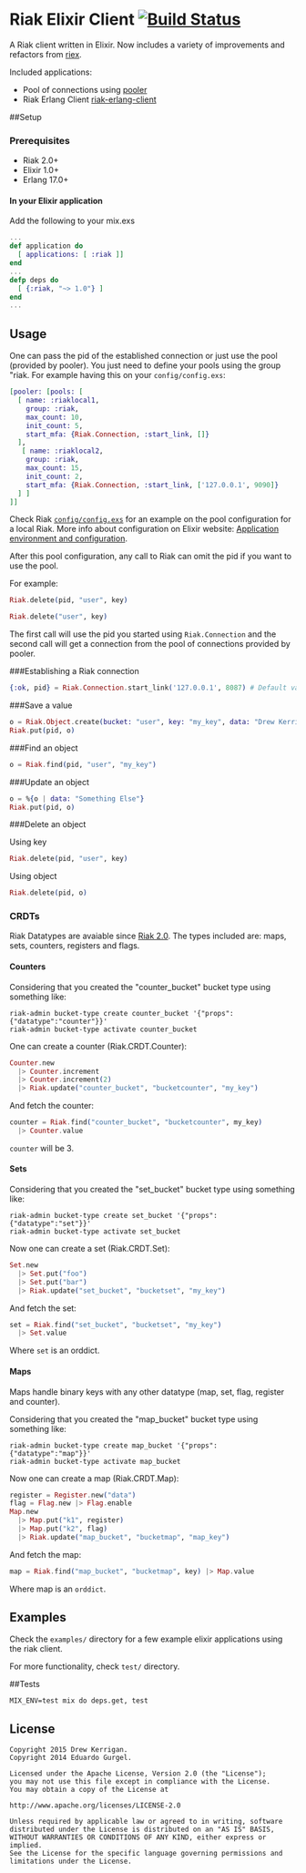 # Riak Elixir Client [![Build Status](https://travis-ci.org/drewkerrigan/riak-elixir-client.svg?branch=master)](https://travis-ci.org/drewkerrigan/riak-elixir-client)

A Riak client written in Elixir. Now includes a variety of improvements and refactors from [riex](https://github.com/edgurgel/riex).

Included applications:

* Pool of connections using [pooler](http://github.com/seth/pooler)
* Riak Erlang Client [riak-erlang-client](http://github.com/basho/riak-erlang-client)

##Setup

### Prerequisites

* Riak 2.0+
* Elixir 1.0+
* Erlang 17.0+

#### In your Elixir application

Add the following to your mix.exs

```elixir
...
def application do
  [ applications: [ :riak ]]
end
...
defp deps do
  [ {:riak, "~> 1.0"} ]
end
...
```

## Usage

One can pass the pid of the established connection or just use the pool (provided by pooler). You just need to define your pools using the group "riak. For example having this on your `config/config.exs`:

```elixir
[pooler: [pools: [
  [ name: :riaklocal1,
    group: :riak,
    max_count: 10,
    init_count: 5,
    start_mfa: {Riak.Connection, :start_link, []}
  ],
   [ name: :riaklocal2,
    group: :riak,
    max_count: 15,
    init_count: 2,
    start_mfa: {Riak.Connection, :start_link, ['127.0.0.1', 9090]}
  ] ]
]]

```

Check Riak [`config/config.exs`](https://github.com/drewkerrigan/riak-elixir-client/blob/master/config/config.exs) for an example on the pool configuration for a local Riak. More info about configuration on Elixir website: [Application environment and configuration](http://elixir-lang.org/getting_started/mix_otp/10.html#toc_6).

After this pool configuration, any call to Riak can omit the pid if you want to use the pool.

For example:

```elixir
Riak.delete(pid, "user", key)

Riak.delete("user", key)
```

The first call will use the pid you started using `Riak.Connection` and the second call will get a connection from the pool of connections provided by pooler.

###Establishing a Riak connection

```elixir
{:ok, pid} = Riak.Connection.start_link('127.0.0.1', 8087) # Default values
```

###Save a value

```elixir
o = Riak.Object.create(bucket: "user", key: "my_key", data: "Drew Kerrigan")
Riak.put(pid, o)
```

###Find an object

```elixir
o = Riak.find(pid, "user", "my_key")
```

###Update an object

```elixir
o = %{o | data: "Something Else"}
Riak.put(pid, o)
```

###Delete an object

Using key

```elixir
Riak.delete(pid, "user", key)
```

Using object

```elixir
Riak.delete(pid, o)
```

### CRDTs

Riak Datatypes are avaiable since [Riak 2.0](http://basho.com/introducing-riak-2-0/). The types included are: maps, sets, counters, registers and flags.

#### Counters

Considering that you created the "counter_bucket" bucket type using something like:

```
riak-admin bucket-type create counter_bucket '{"props":{"datatype":"counter"}}'
riak-admin bucket-type activate counter_bucket
```

One can create a counter (Riak.CRDT.Counter):

```elixir
Counter.new
  |> Counter.increment
  |> Counter.increment(2)
  |> Riak.update("counter_bucket", "bucketcounter", "my_key")
```

And fetch the counter:

```elixir
counter = Riak.find("counter_bucket", "bucketcounter", my_key)
  |> Counter.value
```

`counter` will be 3.

#### Sets

Considering that you created the "set_bucket" bucket type using something like:

```
riak-admin bucket-type create set_bucket '{"props":{"datatype":"set"}}'
riak-admin bucket-type activate set_bucket
```

Now one can create a set (Riak.CRDT.Set):

```elixir
Set.new
  |> Set.put("foo")
  |> Set.put("bar")
  |> Riak.update("set_bucket", "bucketset", "my_key")
```

And fetch the set:

```elixir
set = Riak.find("set_bucket", "bucketset", "my_key")
  |> Set.value
```

Where `set` is an orddict.

#### Maps

Maps handle binary keys with any other datatype (map, set, flag, register and counter).

Considering that you created the "map_bucket" bucket type using something like:

```
riak-admin bucket-type create map_bucket '{"props":{"datatype":"map"}}'
riak-admin bucket-type activate map_bucket
```

Now one can create a map (Riak.CRDT.Map):

```elixir
register = Register.new("data")
flag = Flag.new |> Flag.enable
Map.new
  |> Map.put("k1", register)
  |> Map.put("k2", flag)
  |> Riak.update("map_bucket", "bucketmap", "map_key")
```

And fetch the map:

```elixir
map = Riak.find("map_bucket", "bucketmap", key) |> Map.value
```

Where map is an `orddict`.

## Examples

Check the `examples/` directory for a few example elixir applications using the riak client. 

For more functionality, check `test/` directory.

##Tests

```
MIX_ENV=test mix do deps.get, test
```

## License

    Copyright 2015 Drew Kerrigan.
    Copyright 2014 Eduardo Gurgel.

    Licensed under the Apache License, Version 2.0 (the "License");
    you may not use this file except in compliance with the License.
    You may obtain a copy of the License at

    http://www.apache.org/licenses/LICENSE-2.0

    Unless required by applicable law or agreed to in writing, software
    distributed under the License is distributed on an "AS IS" BASIS,
    WITHOUT WARRANTIES OR CONDITIONS OF ANY KIND, either express or implied.
    See the License for the specific language governing permissions and
    limitations under the License.
